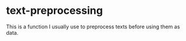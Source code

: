 # text-preprocessing
This is a function I usually use to preprocess texts before using them as data.
